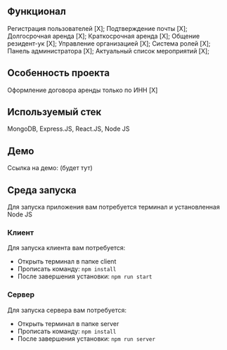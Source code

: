 ## Функционал

Регистрация пользователей [X];
Подтверждение почты [X];
Долгосрочная аренда [X];
Краткосрочная аренда [X];
Общение резидент-ук [X];
Управление организацией [X];
Система ролей [X];
Панель администратора [X];
Актуальный список мероприятий [X];

## Особенность проекта

Оформление договора аренды только по ИНН [X]

## Используемый стек

MongoDB, Express.JS, React.JS, Node JS

## Демо

Ссылка на демо: (будет тут)

## Среда запуска 

Для запуска приложения вам потребуется терминал и установленная Node JS

### Клиент 

Для запуска клиента вам потребуется:
- Открыть терминал в папке client
- Прописать команду: `npm install`
- После завершения установки: `npm run start`


### Сервер 

Для запуска сервера вам потребуется:
- Открыть терминал в папке server
- Прописать команду: `npm install`
- После завершения установки: `npm run server`

